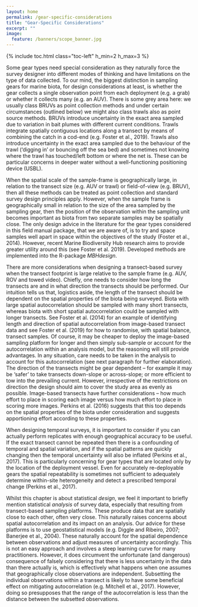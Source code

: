 ```yaml
---
layout: home
permalink: /gear-specific-considerations
title: "Gear-Specific Considerations"
excerpt: ""
image:
  feature: /banners/scope_banner.jpg
---
```

{% include toc.html class="toc-left" h_min=2 h_max=3 %}

Some gear types need special consideration as they naturally force the survey designer into different modes of thinking and have limitations on the type of data collected. To our mind, the biggest distinction in sampling gears for marine biota, for design considerations at least, is whether the gear collects a single observation point from each deployment (e.g. a grab) or whether it collects many (e.g. an AUV). There is some grey area here: we usually class BRUVs as point collection methods and under certain circumstances (outlined below) we might also class trawls also as point source methods. BRUVs introduce uncertainty in the exact area sampled due to variation in bait plumes with different current conditions. Trawls integrate spatially contiguous locations along a transect by means of combining the catch in a cod-end (e.g. Foster et al., 2019). Trawls also introduce uncertainty in the exact area sampled due to the behaviour of the trawl (‘digging in’ or bouncing off the sea bed) and sometimes not knowing where the trawl has touched/left bottom or where the net is. These can be particular concerns in deeper water without a well-functioning positioning device (USBL).

When the spatial scale of the sample-frame is geographically large, in relation to the transect size (e.g. AUV or trawl) or field-of-view (e.g. BRUV), then all these methods can be treated as point collection and standard survey design principles apply. However, when the sample frame is geographically small in relation to the size of the area sampled by the sampling gear, then the position of the observation within the sampling unit becomes important as biota from two separate samples may be spatially close. The only design advice in the literature for the gear types considered in this field manual package, that we are aware of, is to try and space samples well apart in space within the objectives of the study (Foster et al., 2014). However, recent Marine Biodiversity Hub research aims to provide greater utility around this (see Foster et al. 2019). Developed methods are implemented into the R-package _MBHdesign_.

There are more considerations when designing a transect-based survey when the transect footprint is large relative to the sample frame (e.g. AUV, ROV and towed video). Chiefly, one needs to consider how long the transects are and in what direction the transects should be performed. Our intuition tells us that, logistics aside, the length of the transect should be dependent on the spatial properties of the biota being surveyed. Biota with large spatial autocorrelation should be sampled with many short transects, whereas biota with short spatial autocorrelation could be sampled with longer transects. See Foster et al. (2014) for an example of identifying length and direction of spatial autocorrelation from image-based transect data and see Foster et al. (2019) for how to randomise, with spatial balance, transect samples. Of course, it may be cheaper to deploy the image-based sampling platform for longer and then simply sub-sample or account for the autocorrelation within an analysis model, but the reasoning will still provide advantages. In any situation, care needs to be taken in the analysis to account for this autocorrelation (see next paragraph for further elaboration). The direction of the transects might be gear dependent – for example it may be ‘safer’ to take transects down-slope or across-slope; or more efficient to tow into the prevailing current. However, irrespective of the restrictions on direction the design should aim to cover the study area as evenly as possible. Image-based transects have further considerations – how much effort to place in scoring each image versus how much effort to place in scoring more images. Perkins et al. (2016) suggests that this too depends on the spatial properties of the biota under consideration and suggests apportioning effort according to these properties.

When designing temporal surveys, it is important to consider if you can actually perform replicates with enough geographical accuracy to be useful. If the exact transect cannot be repeated then there is a confounding of temporal and spatial variation, and if the spatial patterns are quickly changing then the temporal uncertainty will also be inflated (Perkins et al., 2017). This is particularly concerning for gear types that are located only by the location of the deployment vessel. Even for accurately re-deployable gears the spatial repeatability is sometimes not sufficient to adequately determine within-site heterogeneity and detect a prescribed temporal change (Perkins et al., 2017).

Whilst this chapter is about statistical _design_, we feel it important to briefly mention statistical _analysis_ of survey data, especially that resulting from transect-based sampling platforms. These produce data that are spatially close to each other, often very close. This naturally raises concerns about spatial autocorrelation and its impact on an analysis. Our advice for these platforms is to use geostatistical models (e.g. Diggle and Ribeiro, 2007; Banerjee et al., 2004). These naturally account for the spatial dependence between observations and adjust measures of uncertainty accordingly. This is not an easy approach and involves a steep learning curve for many practitioners. However, it does circumvent the unfortunate (and dangerous) consequence of falsely considering that there is less uncertainty in the data than there actually is, which is effectively what happens when one assumes that geographically close observations are independent. Subsetting the individual observations within a transect is likely to have some beneficial effect on mitigating autocorrelation (e.g. Mitchell et al., 2017). However, doing so presupposes that the range of the autocorrelation is less than the distance between the subsetted observations.
